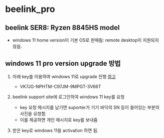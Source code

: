 # beelink_pro
## beelink SER8: Ryzen 8845HS model
- windows 11 home version이 기본 OS로 판매됨: remote desktop이 지원되지 않음.

## windows 11 pro version upgrade 방법
1. 아래 key를 이용하여 windows 11로 upgrade 진행 [참고](https://itcider.com/1572/)
   - VK7JG-NPHTM-C97JM-9MPGT-3V66T

2. beelink support site에 로그인하여 windows 11 key를 요청
   - key 요청 메시지를 남기면 suporter가 기기 바닥의 SN 등이 들어있는 부분의 사진을 요청함.
   - 이를 제공하면 개인 메시지로 key를 보내줌
3. 받은 key로 windows 11을 activation 하면 됨.
